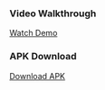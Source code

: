 

### Video Walkthrough
[Watch Demo ](https://drive.google.com/file/d/1C10hF8A33wNmFbv2ZXAqp_YwwdTZNcik/view?usp=sharing)

### APK Download
[Download APK](https://drive.google.com/file/d/1CJUsqtBqKm1f5Ox3XvJ94ubzlwDJc1f8/view?usp=sharing)



